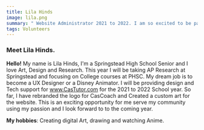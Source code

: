 ```yaml
---
title: Lila Hinds
image: lila.png
summary: " Website Administrator 2021 to 2022. I am so excited to be part of the team, Click the button below for more about me."
tags: Volunteers
---
```


### Meet Lila Hinds.

<strong>Hello!</strong> My name is Lila Hinds, I'm a Springstead High School Senior and I love Art, Design and Research. This year I will be taking AP Research at Springstead and focusing on College courses at PHSC. My dream job is to become a UX Designer or a Disney Animator. I will be providing design and Tech support for www.CasTutor.com for the 2021 to 2022 School year. So far, I have rebranded the logo for CasCoach and Created a custom art for the website. This is an exciting opportunity for me serve my community using my passion and I look forward to
to the coming year.

<strong>My hobbies</strong>: Creating digital Art, drawing and watching Anime.

